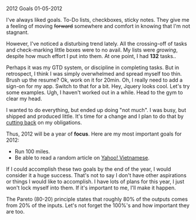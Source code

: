 2012 Goals
01-05-2012    

I've always liked goals. To-Do lists, checkboxes, sticky notes. They give me a feeling of moving <s>forward</s> somewhere and comfort in knowing that I'm not stagnant.

However, I've noticed a disturbing trend lately. All the crossing-off of tasks and check-marking little boxes were to no avail. My lists were _growing_, despite how much effort I put into them. At one point, I had <b>132</b> tasks..

Perhaps it was my GTD system, or discipline in completing tasks. But in retrospect, I think I was simply overwhelmed and spread myself too thin. Brush up the resume? Ok, work on it for 20min. Oh, I really need to add a sign-on for my app. Switch to that for a bit. Hey, Jquery looks cool. Let's try some examples. Ugh, I haven't worked out in a while. Head to the gym to clear my head.

I wanted to do everything, but ended up doing "not much". I was busy, but shipped and produced little. It's time for a change and I plan to do that by [cutting back](http://zenhabits.net/no-goal/) on my obligations.

Thus, 2012 will be a year of <b>focus</b>. Here are my most important goals for 2012: 

* Run 100 miles.
* Be able to read a random article on [Yahoo! Vietnamese](http://vn.yahoo.com/).

If I could accomplish these two goals by the end of the year, I would consider it a huge success. That's not to say I don't have other aspirations or things I would like to accomplish. I have lots of plans for this year, I just won't lock myself into them. If it's important to me, I'll make it happen.

The Pareto (80-20) principle states that roughly 80% of the outputs comes from 20% of the inputs. Let's not forget the 100%'s and how important they are too.
